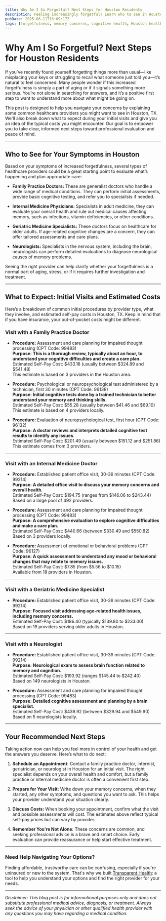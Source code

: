 ```yaml
---
title: Why Am I So Forgetful? Next Steps for Houston Residents  
description: Feeling increasingly forgetful? Learn who to see in Houston, TX, what initial visits might cost, and how to take your next health steps today.  
pubDate: 2025-06-11T16:09:17Z
tags: [forgetfulness, memory concerns, cognitive health, Houston healthcare, doctor visits, cost transparency]  
---
```


# Why Am I So Forgetful? Next Steps for Houston Residents

If you’ve recently found yourself forgetting things more than usual—like misplacing your keys or struggling to recall what someone just told you—it’s natural to feel concerned. Many people wonder if this increased forgetfulness is simply a part of aging or if it signals something more serious. You’re not alone in searching for answers, and it’s a positive first step to want to understand more about what might be going on.

This post is designed to help you navigate your concerns by explaining some common healthcare providers you might want to see in Houston, TX. We'll also break down what to expect during your initial visits and give you an idea of the typical costs you might encounter. Our goal is to empower you to take clear, informed next steps toward professional evaluation and peace of mind.

---

## Who to See for Your Symptoms in Houston

Based on your symptoms of increased forgetfulness, several types of healthcare providers could be a great starting point to evaluate what’s happening and plan appropriate care:

- **Family Practice Doctors:** These are generalist doctors who handle a wide range of medical conditions. They can perform initial assessments, provide basic cognitive testing, and refer you to specialists if needed.

- **Internal Medicine Physicians:** Specialists in adult medicine, they can evaluate your overall health and rule out medical causes affecting memory, such as infections, vitamin deficiencies, or other conditions.

- **Geriatric Medicine Specialists:** These doctors focus on healthcare for older adults. If age-related cognitive changes are a concern, they can offer tailored assessments and care plans.

- **Neurologists:** Specialists in the nervous system, including the brain, neurologists can perform detailed evaluations to diagnose neurological causes of memory problems.

Seeing the right provider can help clarify whether your forgetfulness is a normal part of aging, stress, or if it requires further investigation and treatment.

---

## What to Expect: Initial Visits and Estimated Costs

Here’s a breakdown of common initial procedures by provider type, what they involve, and estimated self-pay costs in Houston, TX. Keep in mind that if you have insurance, your out-of-pocket costs might be different.

### Visit with a Family Practice Doctor

- **Procedure:** Assessment and care planning for impaired thought processing (CPT Code: 99483)  
  **Purpose:** **This is a thorough review, typically about an hour, to understand your cognitive difficulties and create a care plan.**  
  Estimated Self-Pay Cost: $433.18 (usually between $324.89 and $541.48)  
  This estimate is based on 3 providers in the Houston area.

- **Procedure:** Psychological or neuropsychological test administered by a technician, first 30 minutes (CPT Code: 96138)  
  **Purpose:** **Initial cognitive tests done by a trained technician to better understand your memory and thinking skills.**  
  Estimated Self-Pay Cost: $55.28 (usually between $41.46 and $69.10)  
  This estimate is based on 4 providers locally.

- **Procedure:** Evaluation of neuropsychological test, first hour (CPT Code: 96132)  
  **Purpose:** **A doctor reviews and interprets detailed cognitive test results to identify any issues.**  
  Estimated Self-Pay Cost: $201.49 (usually between $151.12 and $251.86)  
  This estimate comes from 3 providers.

---

### Visit with an Internal Medicine Doctor

- **Procedure:** Established patient office visit, 30-39 minutes (CPT Code: 99214)  
  **Purpose:** **A detailed office visit to discuss your memory concerns and overall health.**  
  Estimated Self-Pay Cost: $194.75 (ranges from $146.06 to $243.44)  
  Based on a large pool of 492 providers.

- **Procedure:** Assessment and care planning for impaired thought processing (CPT Code: 99483)  
  **Purpose:** **A comprehensive evaluation to explore cognitive difficulties and make a care plan.**  
  Estimated Self-Pay Cost: $440.66 (between $330.49 and $550.82)  
  Based on 3 providers locally.

- **Procedure:** Assessment of emotional or behavioral problems (CPT Code: 96127)  
  **Purpose:** **A quick assessment to understand any mood or behavioral changes that may relate to memory issues.**  
  Estimated Self-Pay Cost: $7.85 (from $5.56 to $10.15)  
  Available from 18 providers in Houston.

---

### Visit with a Geriatric Medicine Specialist

- **Procedure:** Established patient office visit, 30-39 minutes (CPT Code: 99214)  
  **Purpose:** **Focused visit addressing age-related health issues, including memory concerns.**  
  Estimated Self-Pay Cost: $186.40 (typically $139.80 to $233.00)  
  Based on 19 providers serving older adults in Houston.

---

### Visit with a Neurologist

- **Procedure:** Established patient office visit, 30-39 minutes (CPT Code: 99214)  
  **Purpose:** **Neurological exam to assess brain function related to memory and cognition.**  
  Estimated Self-Pay Cost: $193.92 (ranges $145.44 to $242.40)  
  Based on 149 neurologists in Houston.

- **Procedure:** Assessment and care planning for impaired thought processing (CPT Code: 99483)  
  **Purpose:** **Detailed cognitive assessment and planning by a brain specialist.**  
  Estimated Self-Pay Cost: $439.92 (between $329.94 and $549.90)  
  Based on 5 neurologists locally.

---

## Your Recommended Next Steps

Taking action now can help you feel more in control of your health and get the answers you deserve. Here’s what to do next:

1. **Schedule an Appointment:** Contact a family practice doctor, internist, geriatrician, or neurologist in Houston for an initial visit. The right specialist depends on your overall health and comfort, but a family practice or internal medicine doctor is often a convenient first step.

2. **Prepare for Your Visit:** Write down your memory concerns, when they started, any other symptoms, and questions you want to ask. This helps your provider understand your situation clearly.

3. **Discuss Costs:** When booking your appointment, confirm what the visit and possible assessments will cost. The estimates above reflect typical self-pay prices but can vary by provider.

4. **Remember You're Not Alone:** These concerns are common, and seeking professional advice is a brave and smart choice. Early evaluation can provide reassurance or help start effective treatment.

---

### Need Help Navigating Your Options?

Finding affordable, trustworthy care can be confusing, especially if you're uninsured or new to the system. That's why we built [Transparent Health](https://transparenthealth.ai): a tool to help you understand your options and find the right provider for your needs. 

---

*Disclaimer: This blog post is for informational purposes only and does not substitute professional medical advice, diagnosis, or treatment. Always seek the advice of your physician or other qualified health provider with any questions you may have regarding a medical condition.*